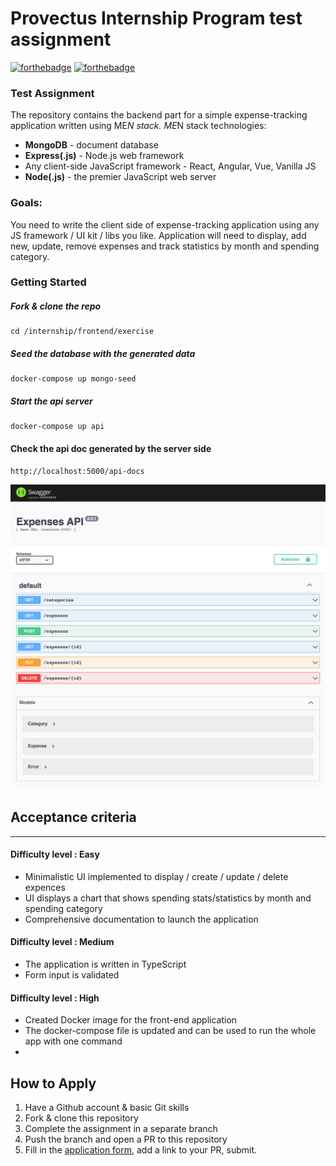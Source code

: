 # Provectus Internship Program test assignment
[![forthebadge](https://forthebadge.com/images/badges/built-with-love.svg)](https://forthebadge.com) [![forthebadge](https://forthebadge.com/images/badges/made-with-javascript.svg)](https://forthebadge.com)
### Test Assignment
The repository contains the backend part for a simple expense-tracking application written using ME*N stack.
ME*N stack technologies:
- **MongoDB** - document database
- **Express(.js)** - Node.js web framework
- Any client-side JavaScript framework - React, Angular, Vue, Vanilla JS
- **Node(.js)** - the premier JavaScript web server
### Goals:
You need to write the client side of expense-tracking application using any JS framework / UI kit / libs you like.
Application will need to display, add new, update, remove expenses and track statistics by month and spending category.
### Getting Started
##### Fork & clone the repo
```
cd /internship/frontend/exercise
```
##### Seed the database with the generated data
```
docker-compose up mongo-seed
```
##### Start the api server
```
docker-compose up api
```
#### Check the api doc generated by the server side
```
http://localhost:5000/api-docs
```
![Api](./swagger.png)
## Acceptance criteria
___
#### Difficulty level : **Easy**
- Minimalistic UI implemented to display / create / update / delete expences
- UI displays a chart that shows spending stats/statistics by month and spending category
- Comprehensive documentation to launch the application
#### Difficulty level : **Medium**
- The application is written in TypeScript
- Form input is validated
#### Difficulty level : **High**
- Created Docker image for the front-end application
- The docker-compose file is updated and can be used to run the whole app with one command
-
## How to Apply

1. Have a Github account & basic Git skills
2. Fork & clone this repository
3. Complete the assignment in a separate branch
4. Push the branch and open a PR to this repository
5. Fill in the [application form](https://www.surveymonkey.com/r/InternshipProvectus), add a link to your PR, submit.
